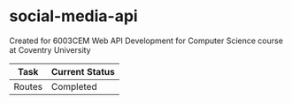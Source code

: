 # social-media-api
Created for 6003CEM Web API Development for Computer Science course at Coventry University

|Task       |Current Status |
| --------- | ------------- |
|Routes     | Completed     |
